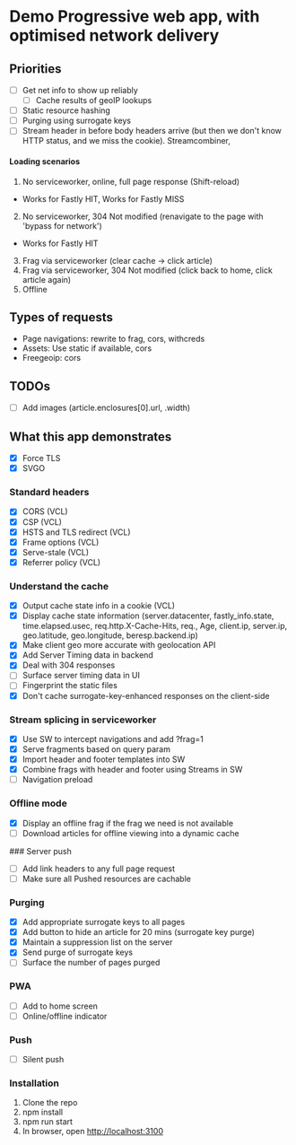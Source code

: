 # Demo Progressive web app, with optimised network delivery

## Priorities

- [ ] Get net info to show up reliably
  - [ ] Cache results of geoIP lookups
- [ ] Static resource hashing
- [ ] Purging using surrogate keys
- [ ] Stream header in before body headers arrive (but then we don't know HTTP status, and we miss the cookie).  Streamcombiner, 

#### Loading scenarios

1. No serviceworker, online, full page response (Shift-reload)
  - Works for Fastly HIT, Works for Fastly MISS
2. No serviceworker, 304 Not modified (renavigate to the page with 'bypass for network')
  - Works for Fastly HIT
3. Frag via serviceworker (clear cache -> click article)
4. Frag via serviceworker, 304 Not modified (click back to home, click article again)
5. Offline

## Types of requests

- Page navigations: rewrite to frag, cors, withcreds
- Assets: Use static if available, cors
- Freegeoip: cors

## TODOs

- [ ] Add images (article.enclosures[0].url, .width)

## What this app demonstrates

- [x] Force TLS
- [x] SVGO

### Standard headers

- [x] CORS (VCL)
- [x] CSP (VCL)
- [x] HSTS and TLS redirect (VCL)
- [x] Frame options (VCL)
- [x] Serve-stale (VCL)
- [x] Referrer policy (VCL)

### Understand the cache

- [x] Output cache state info in a cookie (VCL)
- [x] Display cache state information (server.datacenter, fastly_info.state, time.elapsed.usec, req.http.X-Cache-Hits, req., Age, client.ip, server.ip, geo.latitude, geo.longitude, beresp.backend.ip)
- [x] Make client geo more accurate with geolocation API
- [x] Add Server Timing data in backend
- [x] Deal with 304 responses
- [ ] Surface server timing data in UI
- [ ] Fingerprint the static files
- [x] Don't cache surrogate-key-enhanced responses on the client-side

### Stream splicing in serviceworker

- [x] Use SW to intercept navigations and add ?frag=1
- [x] Serve fragments based on query param
- [x] Import header and footer templates into SW
- [x] Combine frags with header and footer using Streams in SW
- [ ] Navigation preload

### Offline mode

- [x] Display an offline frag if the frag we need is not available
- [ ] Download articles for offline viewing into a dynamic cache

### Server push

- [ ] Add link headers to any full page request
- [ ] Make sure all Pushed resources are cachable

### Purging

- [x] Add appropriate surrogate keys to all pages
- [x] Add button to hide an article for 20 mins (surrogate key purge)
- [x] Maintain a suppression list on the server
- [x] Send purge of surrogate keys
- [ ] Surface the number of pages purged

### PWA

- [ ] Add to home screen
- [ ] Online/offline indicator

### Push

- [ ] Silent push


### Installation

1. Clone the repo
2. npm install
3. npm run start
4. In browser, open [http://localhost:3100](http://localhost:3100)
